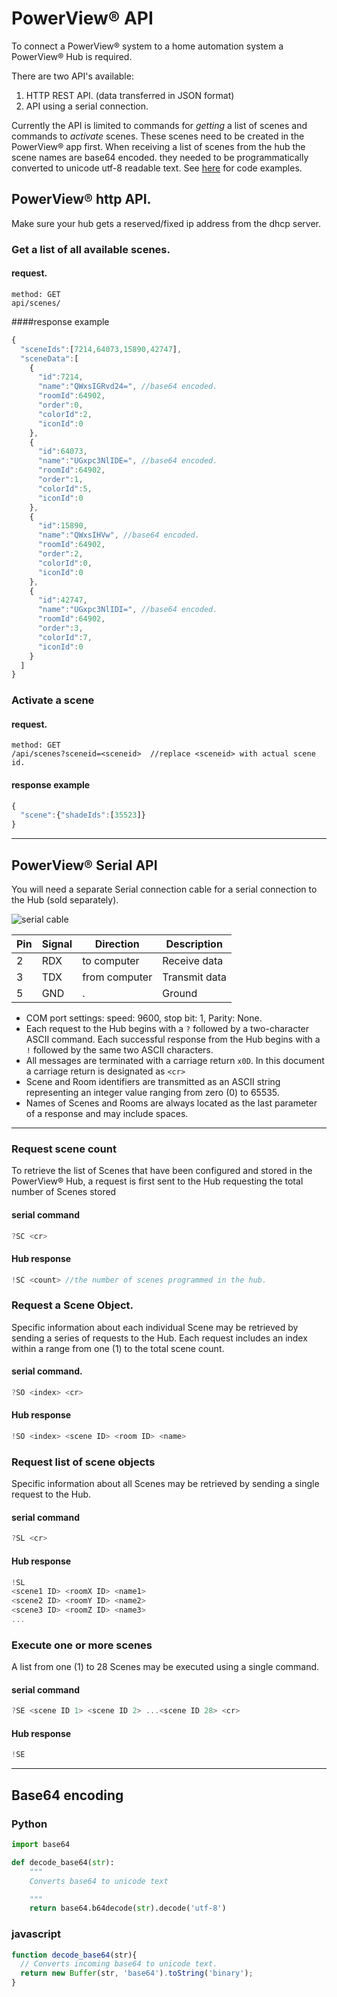 # PowerView® API

To connect a PowerView® system to a home automation system a PowerView® Hub is required.

There are two API's available:

1. HTTP REST API. (data transferred in JSON format)
2. API using a serial connection.

Currently the API is limited to commands for *getting* a list of scenes and commands to *activate* scenes.
These scenes need to be created in the PowerView® app first.
When receiving a list of scenes from the hub the scene names are base64 encoded. they needed to be programmatically converted to unicode utf-8 readable text. See [here](#base64_encoding) for code examples.

## PowerView® http API.
Make sure your hub gets a reserved/fixed ip address from the dhcp server.

### Get a list of all available scenes.
#### request.
```
method: GET
api/scenes/
```
####response example
```javascript
{
  "sceneIds":[7214,64073,15890,42747],
  "sceneData":[
    {
      "id":7214,
      "name":"QWxsIGRvd24=", //base64 encoded.
      "roomId":64902,
      "order":0,
      "colorId":2,
      "iconId":0
    },
    {
      "id":64073,
      "name":"UGxpc3NlIDE=", //base64 encoded.
      "roomId":64902,
      "order":1,
      "colorId":5,
      "iconId":0
    },
    {
      "id":15890,
      "name":"QWxsIHVw", //base64 encoded.
      "roomId":64902,
      "order":2,
      "colorId":0,
      "iconId":0
    },
    {
      "id":42747,
      "name":"UGxpc3NlIDI=", //base64 encoded.
      "roomId":64902,
      "order":3,
      "colorId":7,
      "iconId":0
    }
  ]
}
```

### Activate a scene
#### request.
```
method: GET
/api/scenes?sceneid=<sceneid>  //replace <sceneid> with actual scene id.
```
#### response example
```javascript
{
  "scene":{"shadeIds":[35523]}
}
```
---
## PowerView® Serial API
You will need a separate Serial connection cable for a serial connection to the Hub (sold separately).

![serial cable](/imgs/serial_connection.png)

Pin | Signal | Direction     | Description
--- | ------ | ---------     | ------
2   | RDX    | to computer   | Receive data
3   | TDX    | from computer  | Transmit data
5   | GND    | .             | Ground

- COM port settings: speed: 9600, stop bit: 1, Parity: None.
- Each request to the Hub begins with a `?` followed by a two-character ASCII command.  Each successful response from the Hub begins with a `!` followed by the same two ASCII characters.
- All messages are terminated with a carriage return `x0D`. In this document a carriage return is designated as `<cr>`
- Scene and Room identifiers are transmitted as an ASCII string representing an integer value ranging from zero (0) to 65535.
- Names of Scenes and Rooms are always located as the last parameter of a response and may include spaces.

---
### Request scene count
To retrieve the list of Scenes that have been configured and stored in the PowerView® Hub, a request is first sent to the Hub requesting the total number of Scenes stored
#### serial command
```javascript
?SC <cr>
```
#### Hub response
```javascript
!SC <count> //the number of scenes programmed in the hub.
```

### Request a Scene Object.
Specific information about each individual Scene may be retrieved by sending a series of requests to the Hub.  Each request includes an index within a range from one (1) to the total scene count.
#### serial command.
```javascript
?SO <index> <cr>
```
#### Hub response
```javascript
!SO <index> <scene ID> <room ID> <name>
```

### Request list of scene objects
Specific information about all Scenes may be retrieved by sending a single request to the Hub.
#### serial command
```javascript
?SL <cr>
```
#### Hub response
```javascript
!SL
<scene1 ID> <roomX ID> <name1>
<scene2 ID> <roomY ID> <name2>
<scene3 ID> <roomZ ID> <name3>
...
```

### Execute one or more scenes
A list from one (1) to 28 Scenes may be executed using a single command.
#### serial command

```javascript
?SE <scene ID 1> <scene ID 2> ...<scene ID 28> <cr>
```

#### Hub response
```javascript
!SE
```

---
## Base64 encoding

### Python

```python
import base64

def decode_base64(str):
    """
    Converts base64 to unicode text

    """
    return base64.b64decode(str).decode('utf-8')

```
### javascript

```javascript
function decode_base64(str){
  // Converts incoming base64 to unicode text.
  return new Buffer(str, 'base64').toString('binary');
}
```

